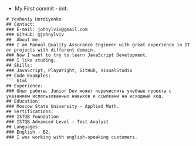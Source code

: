    * My First commit - init:
 
    # Yevheniy Hordiyenko
    ## Contact:
    ### E-mail: johnylviv@gmail.com
    ### GitHub: @johnylviv
    ##  About me:
    ### I am Manual Quality Assurance Engineer with great experience in IT on projects with different domain.
    ### Now I want to try to learn JavaScript Development.
    ### I like studing.
    ## Skills:
    ### JavaScript, PlayWright, GitHub, VisualStudio
    ## Code Examples:
    ``` html ```
    ## Experience:
    ### Опыт работы. Junior Dev может перечислить учебные проекты с указанием использованных навыков и ссылками на исходный код.
    ## Education:
    ### Moscow State University - Applied Math.
    ## Sertifications:
    ### ISTQB Foundation
    ### ISTQB Advamced Level - Test Analyst
    ## Languages:
    ### English - B2. 
    ### I was working with english-speaking customers.

